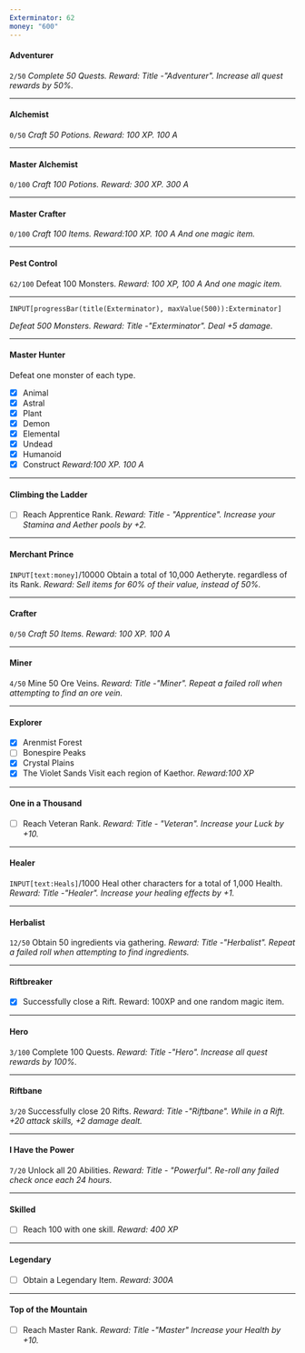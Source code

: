 ```yaml
---
Exterminator: 62
money: "600"
---
```

#### Adventurer 
`2/50`
*Complete 50 Quests.* 
*Reward: Title -"Adventurer". Increase all quest rewards by 50%.*

---
#### Alchemist
`0/50`
*Craft 50 Potions. Reward: 100 XP. 100 A* 

---
#### Master Alchemist
`0/100`
*Craft 100 Potions. Reward: 300 XP. 300 A* 

---
#### Master Crafter 
`0/100`
*Craft 100 Items. Reward:100 XP. 100 A And one magic item.*

---
#### Pest Control
`62/100`
Defeat 100 Monsters. *Reward: 100 XP, 100 A And one magic item.*

---
```meta-bind
INPUT[progressBar(title(Exterminator), maxValue(500)):Exterminator]
``` 
*Defeat 500 Monsters.* 
*Reward: Title -"Exterminator". Deal +5 damage.* 

---
#### Master Hunter
Defeat one monster of each type.
- [x] Animal
- [x] Astral
- [x] Plant
- [x] Demon
- [x] Elemental
- [x] Undead
- [x] Humanoid
- [x] Construct 
*Reward:100 	XP. 100 A* 

---
#### Climbing the Ladder
- [ ] Reach Apprentice Rank.
*Reward: Title - "Apprentice". Increase your Stamina and Aether pools by +2.*

---
#### Merchant Prince
`INPUT[text:money]`/10000 
Obtain a total of 10,000 Aetheryte. regardless of its Rank. *Reward: Sell items for 60% of their value, instead of 50%.*

---
#### Crafter 
`0/50`
*Craft 50 Items. Reward: 100 XP. 100 A*

---
#### Miner
`4/50`
Mine 50 Ore Veins. *Reward: Title -"Miner". Repeat a failed roll when attempting to find an ore vein.*

---
#### Explorer
- [x] Arenmist Forest
- [ ] Bonespire Peaks
- [x] Crystal Plains
- [x] The Violet Sands
Visit each region of Kaethor.  *Reward:100 XP* 

---
#### One in a Thousand
- [ ] Reach Veteran Rank.
*Reward: Title - "Veteran".  Increase your Luck by +10.* 

---
#### Healer 
 `INPUT[text:Heals]`/1000
Heal other characters for a total of 1,000 Health. *Reward: Title -"Healer". Increase your healing effects by +1.* 

---

#### Herbalist
`12/50`
Obtain 50 ingredients via gathering. *Reward: Title -"Herbalist". Repeat a failed roll when attempting to find ingredients.*

---
#### Riftbreaker 
- [x] Successfully close a Rift.
Reward: 100XP and one random magic item. 

---
#### Hero
`3/100`
Complete 100 Quests. *Reward: Title -"Hero". Increase all quest rewards by 100%.*

---

#### Riftbane
`3/20` 
Successfully close 20 Rifts. *Reward: Title -"Riftbane". While in a Rift. +20 attack skills, +2 damage dealt.* 

---
#### I Have the Power
`7/20` 
Unlock all 20 Abilities. 
*Reward: Title - "Powerful". Re-roll any failed check once each 24 hours.*

---
#### Skilled
- [ ] Reach 100 with one skill. 
*Reward: 400 XP* 

---
#### Legendary 
- [ ] Obtain a Legendary Item. 
*Reward: 300A*

---
#### Top of the Mountain 
- [ ] Reach Master Rank. 
*Reward: Title -"Master" Increase your Health by +10.* 
 

